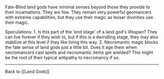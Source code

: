 Fate-Blind land gods have minimal senses beyond those they provide to their incarnations.  They are few.  They remain very powerful geomancers with extreme capabilities, but they use their magic as lesser divinities use their magic.

Speculations:
	1.  Is this part of the 'end stage' of a land god's lifespan?  They can live forever if they wish to, but if this is a dwindling stage, they may also stabilize at this level if they like living this way.
	2.  Necromantic magic blocks the fate sense of land gods just a little bit.  Does it age them when necromancers cast spells and necromantic items get wielded?  This might be the root of their typical antipathy to necromancy if so.

---
Back to [[Land Gods]]
